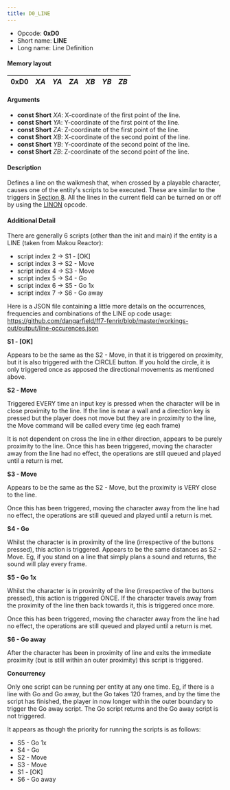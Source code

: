 ```yaml
---
title: D0_LINE
---
```


- Opcode: **0xD0**
- Short name: **LINE**
- Long name: Line Definition

#### Memory layout

| 0xD0 | *XA* | *YA* | *ZA* | *XB* | *YB* | *ZB* |
|------|------|------|------|------|------|------|

#### Arguments

- **const Short** *XA*: X-coordinate of the first point of the line.
- **const Short** *YA*: Y-coordinate of the first point of the line.
- **const Short** *ZA*: Z-coordinate of the first point of the line.
- **const Short** *XB*: X-coordinate of the second point of the line.
- **const Short** *YB*: Y-coordinate of the second point of the line.
- **const Short** *ZB*: Z-coordinate of the second point of the line.

#### Description

Defines a line on the walkmesh that, when crossed by a playable character, causes one of the entity's scripts to be executed. These are similar to the triggers in [Section 8](FF7/Field/3D_Related "wikilink"). All the lines in the current field can be turned on or off by using the [LINON](D1_LINON) opcode.

#### Additional Detail

There are generally 6 scripts (other than the init and main) if the entity is a LINE (taken from Makou Reactor):

- script index 2 -\> S1 - \[OK\]
- script index 3 -\> S2 - Move
- script index 4 -\> S3 - Move
- script index 5 -\> S4 - Go
- script index 6 -\> S5 - Go 1x
- script index 7 -\> S6 - Go away

Here is a JSON file containing a little more details on the occurrences, frequencies and combinations of the LINE op code usage: <https://github.com/dangarfield/ff7-fenrir/blob/master/workings-out/output/line-occurences.json>

**S1 - \[OK\]**

Appears to be the same as the S2 - Move, in that it is triggered on proximity, but it is also triggered with the CIRCLE button. If you hold the circle, it is only triggered once as apposed the directional movements as mentioned above.

**S2 - Move**

Triggered EVERY time an input key is pressed when the character will be in close proximity to the line. If the line is near a wall and a direction key is pressed but the player does not move but they are in proximity to the line, the Move command will be called every time (eg each frame)

It is not dependent on cross the line in either direction, appears to be purely proximity to the line. Once this has been triggered, moving the character away from the line had no effect, the operations are still queued and played until a return is met.

**S3 - Move**

Appears to be the same as the S2 - Move, but the proximity is VERY close to the line.

Once this has been triggered, moving the character away from the line had no effect, the operations are still queued and played until a return is met.

**S4 - Go**

Whilst the character is in proximity of the line (irrespective of the buttons pressed), this action is triggered. Appears to be the same distances as S2 - Move. Eg, if you stand on a line that simply plans a sound and returns, the sound will play every frame.

**S5 - Go 1x**

Whilst the character is in proximity of the line (irrespective of the buttons pressed), this action is triggered ONCE. If the character travels away from the proximity of the line then back towards it, this is triggered once more.

Once this has been triggered, moving the character away from the line had no effect, the operations are still queued and played until a return is met.

**S6 - Go away**

After the character has been in proximity of line and exits the immediate proximity (but is still within an outer proximity) this script is triggered.

**Concurrency**

Only one script can be running per entity at any one time. Eg, if there is a line with Go and Go away, but the Go takes 120 frames, and by the time the script has finished, the player in now longer within the outer boundary to trigger the Go away script. The Go script returns and the Go away script is not triggered.

It appears as though the priority for running the scripts is as follows:

- S5 - Go 1x
- S4 - Go
- S2 - Move
- S3 - Move
- S1 - \[OK\]
- S6 - Go away
